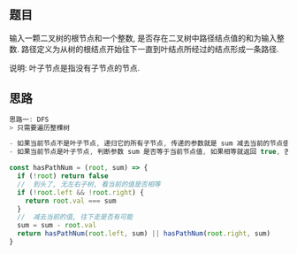 ## 题目

输入一颗二叉树的根节点和一个整数, 是否存在二叉树中路径结点值的和为输入整数. 路径定义为从树的根结点开始往下一直到叶结点所经过的结点形成一条路径. 

说明: 叶子节点是指没有子节点的节点. 

## 思路

```js
思路一: DFS
> 只需要遍历整棵树

- 如果当前节点不是叶子节点, 递归它的所有子节点, 传递的参数就是 sum 减去当前的节点值；
- 如果当前节点是叶子节点, 判断参数 sum 是否等于当前节点值, 如果相等就返回 true, 否则返回 false. 

const hasPathNum = (root, sum) => {
  if (!root) return false
  //  到头了, 无左右子树, 看当前的值是否相等
  if (!root.left && !root.right) {
    return root.val === sum
  }
  //  减去当前的值, 往下走是否有可能
  sum = sum - root.val
  return hasPathNum(root.left, sum) || hasPathNum(root.right, sum)
}
```